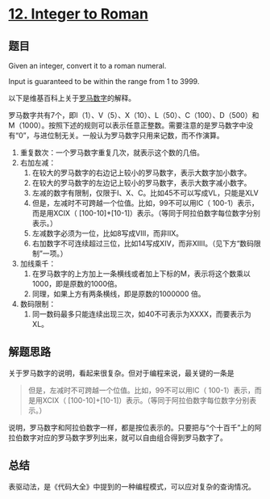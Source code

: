 # [12. Integer to Roman](https://leetcode.com/problems/integer-to-roman/)

## 题目
Given an integer, convert it to a roman numeral.

Input is guaranteed to be within the range from 1 to 3999.

以下是维基百科上关于[罗马数字](https://zh.wikipedia.org/zh-cn/%E7%BD%97%E9%A9%AC%E6%95%B0%E5%AD%97)的解释。

罗马数字共有7个，即Ⅰ（1）、Ⅴ（5）、Ⅹ（10）、Ⅼ（50）、Ⅽ（100）、Ⅾ（500）和Ⅿ（1000）。按照下述的规则可以表示任意正整数。需要注意的是罗马数字中没有“0”，与进位制无关。一般认为罗马数字只用来记数，而不作演算。

1. 重复数次：一个罗马数字重复几次，就表示这个数的几倍。
1. 右加左减：
    1. 在较大的罗马数字的右边记上较小的罗马数字，表示大数字加小数字。
    1. 在较大的罗马数字的左边记上较小的罗马数字，表示大数字减小数字。
    1. 左减的数字有限制，仅限于I、X、C。比如45不可以写成VL，只能是XLV
    1. 但是，左减时不可跨越一个位值。比如，99不可以用IC（ 100-1）表示，而是用XCIX（ [100-10]+[10-1]）表示。（等同于阿拉伯数字每位数字分别表示。）
    1. 左减数字必须为一位，比如8写成VIII，而非IIX。
    1. 右加数字不可连续超过三位，比如14写成XIV，而非XIIII。（见下方“数码限制”一项。）
1. 加线乘千：
    1. 在罗马数字的上方加上一条横线或者加上下标的Ⅿ，表示将这个数乘以1000，即是原数的1000倍。
    1. 同理，如果上方有两条横线，即是原数的1000000 倍。
1. 数码限制：
    1. 同一数码最多只能连续出现三次，如40不可表示为XXXX，而要表示为XL。

## 解题思路
关于罗马数字的说明，看起来很复杂。但对于编程来说，最关键的一条是
> 但是，左减时不可跨越一个位值。比如，99不可以用IC（ 100-1）表示，而是用XCIX（ [100-10]+[10-1]）表示。（等同于阿拉伯数字每位数字分别表示。）

说明，罗马数字和阿拉伯数字一样，都是按位表示的。只要把与“个十百千”上的阿拉伯数字对应的罗马数字罗列出来，就可以自由组合得到罗马数字了。

## 总结
表驱动法，是《代码大全》中提到的一种编程模式，可以应对复杂的查询情况。
